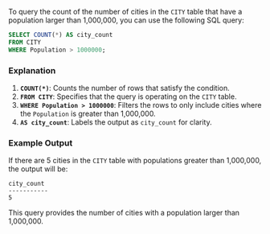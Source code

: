 To query the count of the number of cities in the `CITY` table that have a population larger than 1,000,000, you can use the following SQL query:

```sql
SELECT COUNT(*) AS city_count
FROM CITY
WHERE Population > 1000000;
```

### Explanation

1. **`COUNT(*)`**: Counts the number of rows that satisfy the condition.
2. **`FROM CITY`**: Specifies that the query is operating on the `CITY` table.
3. **`WHERE Population > 1000000`**: Filters the rows to only include cities where the `Population` is greater than 1,000,000.
4. **`AS city_count`**: Labels the output as `city_count` for clarity.

### Example Output

If there are 5 cities in the `CITY` table with populations greater than 1,000,000, the output will be:

```
city_count
-----------
5
```

This query provides the number of cities with a population larger than 1,000,000.
